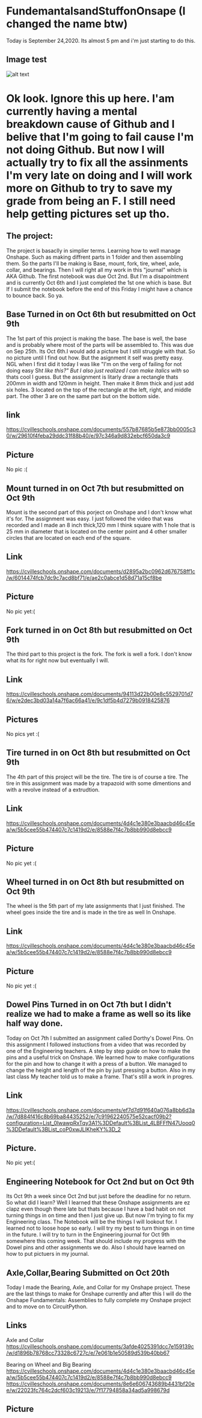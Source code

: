 # FundemantalsandStuffonOnsape    (I changed the name btw)
Today is September 24,2020. Its almost 5 pm and i'm just starting to do this.
## Image test

![alt text](https://raw.githubusercontent.com/IsaacHuaypuna/OnshapeandEngineeringnotebook/master/Images/ink.png)

# Ok look. Ignore this up here. I'am currently having a mental breakdown cause of Github and I belive that I'm going to fail cause I'm not doing Github. But now I will actually try to fix all the assinments I'm very late on doing and I will work more on Github to try to save my grade from being an F. I still need help getting pictures set up tho.

## The project:
The project is basaclly in simplier terms. Learning how to well manage Onshape. Such as making diffrent parts in 1 folder and then assembling them.
So the parts I'll be making is Base, mount, fork, tire, wheel, axle, collar, and bearings.
Then I will right all my work in this "journal" which is AKA Github. The first notebook was due Oct 2nd. But I'm a disapointment and is currently Oct 6th and I just completed the 1st one which is base. But If I submit the notebook before the end of this Friday I might have a chance to bounce back. So ya.

## Base  Turned in on Oct 6th but resubmitted on Oct 9th
The 1st part of this project is making the base. The base is well, the base and is probably where most of the parts will be assembled to.
This was due on Sep 25th. Its Oct 6th.I would add a picture but I still struggle with that. So no picture until I find out how. But the asignment it self was pretty easy. NGL when I first did it today I was like "I'm on the verg of failing for not doing easy Sh*t like this?" But I also just realized I can make italics with* so thats cool I guess. But the assignment is litarly draw a rectangle thats 200mm in width and 120mm in height. Then make it 8mm thick and just add six holes. 3 located on the top of the rectangle at the left, right, and middle part. The other 3 are on the same part but on the bottom side.

## link
https://cvilleschools.onshape.com/documents/557b87685b5e873bb0005c30/w/29610f4feba29ddc31f88b40/e/97c346a9d832ebcf650da3c9

## Picture
No pic :(

## Mount turned in on Oct 7th but resubmitted on Oct 9th
Mount is the second part of this porject on Onshape and I don't know what it's for. The assignment was easy. I just followed the video that was recorded and I made an 8 inch thick,120 mm I think square with 1 hole that is 25 mm in diameter that is located on the center point and 4 other smaller circles that are located on each end of the square.

## Link
https://cvilleschools.onshape.com/documents/d2895a2bc0962d676758ff1c/w/6014474fcb7dc9c7acd8bf71/e/ae2c0abce1d58d71a15cf8be

## Picture
No pic yet:(

## Fork turned in on Oct 8th but resubmitted on Oct 9th
The third part to this project is the fork. The fork is well a fork. I don't know what its for right now but eventually I will.

## Link
https://cvilleschools.onshape.com/documents/94113d22b00e8c5529701d76/w/e2dec3bd03a14a7f6ac66a41/e/9c1df5b4d7279b0918425876

## Pictures
No pics yet :(

## Tire turned in on Oct 8th but resubmitted on Oct 9th
The 4th part of this project will be the tire. The tire is of course a tire. The tire in this assignment was made by a trapazoid with some dimentions and with a revolve instead of a extrudtion. 

## Link
https://cvilleschools.onshape.com/documents/4d4c1e380e3baacbd46c45ea/w/5b5cee55b474407c7c1419d2/e/8588e7f4c7b8bb990d8ebcc9

## Picture
No pic yet :(

## Wheel turned in on Oct 8th but resubmitted on Oct 9th
The wheel is the 5th part of my late assignments that I just finished. The wheel goes inside the tire and is made in the tire as well In Onshape.

## Link
https://cvilleschools.onshape.com/documents/4d4c1e380e3baacbd46c45ea/w/5b5cee55b474407c7c1419d2/e/8588e7f4c7b8bb990d8ebcc9

## Picture
No pic yet :(

## Dowel Pins Turned in on Oct 7th but I didn't realize we had to make a frame as well so its like half way done.
Today on Oct 7th I submitted an assignment called Dorthy's Dowel Pins. On this assignment I followed instuctions from a video that was recorded by one of the Engineering teachers. A step by step guide on how to make the pins and a useful trick on Onshape. We learned how to make configurations for the pin and how to change it with a press of a button. We managed to change the height and length of the pin by just pressing a button. Also in my last class My teacher told us to make a frame. That's still a work in progres.

## Link
https://cvilleschools.onshape.com/documents/ef7d7d91f640a076a8bb6d3a/w/7d884f416c8b69ba84435252/e/7c91962240575e52cacf09b2?configuration=List_0IwawpRxTqy3A1%3DDefault%3BList_4LBFFfN47Uooq0%3DDefault%3BList_coP0xwJLlKheKY%3D_2

## Picture.
No pic yet:(

## Engineering Notebook for Oct 2nd but on Oct 9th
Its Oct 9th a week since Oct 2nd but just before the deadline for no return. So what did I learn? Well I learned that these Onshape assignments are ez clapz even though there late but thats because I have a bad habit on not turning things in on time and then I just give up. But now I'm trying to fix my Engineering class. The Notebook will be the things I will lookout for. I learned not to loose hope so early. I will try my best to turn things in on time in the future. I will try to turn in the Engineering journal for Oct 9th somewhere this coming week. That should include my progress with the Dowel pins and other assignments we do. Also I should have learned on how to put pictuers in my journal.

## Axle,Collar,Bearing Submitted on Oct 20th
Today I made the Bearing, Axle, and Collar for my Onshape project. These are the last things to make for Onshape currently and after this I will do the Onshape Fundamentals: Assemblies to fully complete my Onshape project and to move on to CircuitPython.

## Links
Axle and Collar
https://cvilleschools.onshape.com/documents/3afde4025391dcc7e159139c/w/d1896b78768cc73328c6727c/e/7e061b1e50589d539b40bb67

Bearing on Wheel and Big Bearing
https://cvilleschools.onshape.com/documents/4d4c1e380e3baacbd46c45ea/w/5b5cee55b474407c7c1419d2/e/8588e7f4c7b8bb990d8ebcc9
https://cvilleschools.onshape.com/documents/8e6e606743689b4431bf20ee/w/22023fc764c2dcf603c19213/e/7f17794858a34ad5a998679d

## Picture

